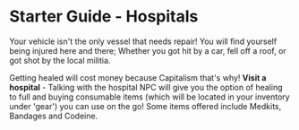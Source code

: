 # Starter Guide - Hospitals
Your vehicle isn't the only vessel that needs repair! You will find yourself being injured here and there; Whether you got hit by a car, fell off a roof, or got shot by the local militia.

Getting healed will cost money because Capitalism that's why!
**Visit a hospital** - Talking with the hospital NPC will give you the option of healing to full and  buying consumable items (which will be located in your inventory under 'gear') you can use on the go! Some items offered include Medkits, Bandages and Codeine.

